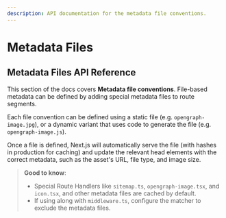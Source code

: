 ```yaml
---
description: API documentation for the metadata file conventions.
---
```


# Metadata Files

## Metadata Files API Reference

This section of the docs covers **Metadata file conventions**. File-based metadata can be defined by adding special metadata files to route segments.

Each file convention can be defined using a static file (e.g. `opengraph-image.jpg`), or a dynamic variant that uses code to generate the file (e.g. `opengraph-image.js`).

Once a file is defined, Next.js will automatically serve the file (with hashes in production for caching) and update the relevant head elements with the correct metadata, such as the asset's URL, file type, and image size.

> **Good to know**:
>
> * Special Route Handlers like `sitemap.ts`, `opengraph-image.tsx`, and `icon.tsx`, and other metadata files are cached by default.
> * If using along with `middleware.ts`, configure the matcher to exclude the metadata files.
